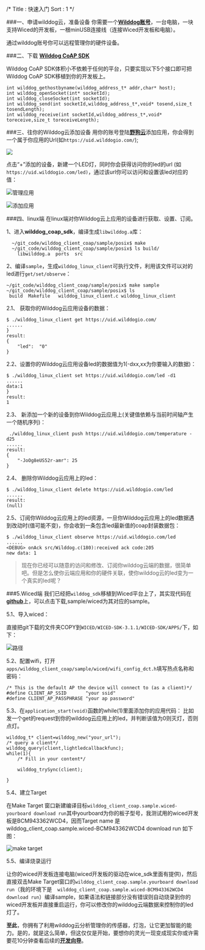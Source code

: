 /*
Title : 快速入门
Sort : 1
*/


###一、申请wilddog云，准备设备
你需要一个[**Wilddog账号**](https://www.wilddog.com/account/login)，一台电脑，一块支持Wiced的开发板，一根minUSB连接线（连接Wiced开发板和电脑）。

通过wilddog账号你可以远程管理你的硬件设备。

###二、下载 [**Wilddog CoAP SDK** ](https://github.com/WildDogTeam/wilddog_client_coap)

Wilddog CoAP SDK体积小不依赖于任何的平台，只要实现以下5个接口即可把Wilddog CoAP SDK移植到你的开发板上。

	int wilddog_gethostbyname(wilddog_address_t* addr,char* host);
	int wilddog_openSocket(int* socketId);
	int wilddog_closeSocket(int socketId);
	int wilddog_send(int socketId,wilddog_address_t*,void* tosend,size_t tosendLength);
	int wilddog_receive(int socketId,wilddog_address_t*,void* toreceive,size_t toreceiveLength);

###三、往你的Wilddog云添加设备
用你的账号登陆[**野狗云**](https://www.wilddog.com/account/login)添加应用，你会得到一个属于你应用的Url(如`https://uid.wilddogio.com/`);

![](https://raw.githubusercontent.com/skylli/mycoap/master/img/1.png)

点击“+”添加的设备，新建一个LED灯，同时你会获得访问你的led的url (如`https://uid.wilddogio.com/led)`，通过该url你可以访问和设置该led对应的值：

![管理应用](https://raw.githubusercontent.com/skylli/mycoap/master/img/2.png)

![添加应用](https://raw.githubusercontent.com/skylli/mycoap/master/img/3.png)
	    
###四、linux端
在linux端对你Wilddog云上应用的设备进行获取、设置、订阅。

1、进入**wilddog_coap_sdk**，编译生成`libwilddog.a`库：    
       
	  ~/git_code/wilddog_client_coap/sample/posix$ make 
	  ~/git_code/wilddog_client_coap/sample/posix$ ls build/
		libwilddog.a  ports  src
	
2、编译`sample`，生成`wilddog_linux_client`可执行文件，利用该文件可以对的led进行`get/set/observe`：    

	~/git_code/wilddog_client_coap/sample/posix$ make sample
	~/git_code/wilddog_client_coap/sample/posix$ ls
	 build  Makefile   wilddog_linux_client.c wilddog_linux_client

2.1、 获取你的Wilddog云应用设备的数据：

	$ ./wilddog_linux_client get https://uid.wilddogio.com/
	......
	}
	result:
	{
		"led":	"0"
	}

2.2、设置你的Wilddog云应用设备led的数据值为1(-dxx,xx为你要输入的数据)：

    $ ./wilddog_linux_client set https://uid.wilddogio.com/led -d1
	......
	data:1
	}
	result:
	1

2.3、 新添加一个新的设备到你Wilddog云应用上(关键值依赖与当前时间轴产生一个随机序列)：

	 ./wilddog_linux_client push https://uid.wilddogio.com/temperature -d25
	......
	result:
	{
		"-JoOg8eUS52r-amr":	25
	}

2.4、 删除你Wilddog云应用上的led：

	$ ./wilddog_linux_client delete https://uid.wilddogio.com/led
	......
	result:
	(null)

2.5、订阅你Wilddog云应用上的led资源，一旦你Wilddog云应用上的led数据遇到改动时(值可能不变)，你会收到一条包含led最新值的coap封装数据包：

	$ ./wilddog_linux_client observe https://uid.wilddogio.com/led
	......
	<DEBUG> onAck src/Wilddog.c(180):received ack code:205 
	new data: 1 


>现在你已经可以随意的访问和修改、订阅你wilddog云端的数据，很简单吧。但是怎么使你云端应用和你的硬件关联，使你wilddog云的led变为一个真实的led呢？

###5.Wiced端
我们已经把`wilddog_sdk`移植到Wiced平台上了，其实现代码在[**github**](https://github.com/WildDogTeam/wilddog_client_coap)上，可以点击下载,sample/wiced为其对应的sample。

5.1、导入wiced：

直接把git下载的文件夹COPY到`WICED/WICED-SDK-3.1.1/WICED-SDK/APPS/`下，如下：

![路径](https://raw.githubusercontent.com/skylli/mycoap/master/img/45.png)

5.2、配置wifi，打开`apps/wilddog_client_coap/sample/wiced/wifi_config_dct.h`填写热点名称和密码：

	/* This is the default AP the device will connect to (as a client)*/
	#define CLIENT_AP_SSID       "your ssid"
	#define CLIENT_AP_PASSPHRASE "your ap password"

5.3、在`application_start(void)`函数的while(1)里面添加你的应用代码：
比如发一个get的request到你的wilddog云应用上的led，并判断该值为0则灭灯，否则点灯。

	wilddog_t* client=wilddog_new("your_url");
	/* query a client*/
	wilddog_query(client,lightledcallbackfunc);
	while(1){
		/* Fill in your content*/

		wilddog_trySync(client);

	}

5.4、建立Target

在Make Target 窗口新建编译目标`wilddog_client_coap.sample.wiced-yourboard download run`其中yourboard为你的板子型号，我测试用的wiced开发板是BCM943362WCD4，因而Target name 是 wilddog_client_coap.sample.wiced-BCM943362WCD4 download run 如下图：

![make target](https://raw.githubusercontent.com/skylli/mycoap/master/img/proj.png)


5.5、编译烧录运行

让你的wiced开发板连接电脑(wiced开发板的驱动在wice_sdk里面有提供)，然后直接双击Make Target窗口的`wilddog_client_coap.sample.yourboard download run`（我的环境下是`	wilddog_client_coap.sample.wiced-BCM943362WCD4 download run`）编译sample，如果语法和链接部分没有错误则自动烧录到你的wiced开发板并直接重启运行，你可以修改你的wilddog云端数据来控制你的led灯了。
	
**至此**，你拥有了利用wilddog云分析管理你的传感器，灯泡，让它更加智能的能力。是的，就是这么简单，但这仅仅是开始，要想你的灵光一现变成现实你或许需要花10分钟查看后续的[**开发向导**](https://z.wilddog.com/device/guide)。






